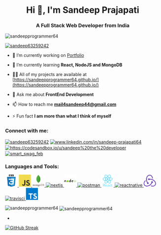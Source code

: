  <h1 align="center">Hi 👋, I'm Sandeep Prajapati</h1>
<h3 align="center">A  Full Stack Web Developer from India</h3>

<p align="left"> <img src="https://komarev.com/ghpvc/?username=sandeepprogrammer64&label=Profile%20views&color=0e75b6&style=flat" alt="sandeepprogrammer64" /> </p>

<p align="left"> <a href="https://twitter.com/sandeep63259242" target="blank"><img src="https://img.shields.io/twitter/follow/sandeep63259242?logo=twitter&style=for-the-badge" alt="sandeep63259242" /></a> </p>

- 🔭 I’m currently working on [Portfolio](https://sandeepprogrammer64.github.io/)

- 🌱 I’m currently learning **React, NodeJS and MongoDB**

- 👨‍💻 All of my projects are available at [https://sandeepprogrammer64.github.io/](https://sandeepprogrammer64.github.io/)

- 💬 Ask me about **FrontEnd Development**

- 📫 How to reach me **mail4sandeep44@gmail.com**

- ⚡ Fun fact **I am more than what I think of myself**

<h3 align="left">Connect with me:</h3>
<p align="left">
<a href="https://twitter.com/sandeep63259242" target="blank"><img align="center" src="https://raw.githubusercontent.com/rahuldkjain/github-profile-readme-generator/master/src/images/icons/Social/twitter.svg" alt="sandeep63259242" height="30" width="40" /></a>
<a href="https://linkedin.com/in/www.linkedin.com/in/sandeep-prajapati64" target="blank"><img align="center" src="https://raw.githubusercontent.com/rahuldkjain/github-profile-readme-generator/master/src/images/icons/Social/linked-in-alt.svg" alt="www.linkedin.com/in/sandeep-prajapati64" height="30" width="40" /></a>
<a href="https://codesandbox.com/https://codesandbox.io/u/sandeep%20the%20developer" target="blank"><img align="center" src="https://raw.githubusercontent.com/rahuldkjain/github-profile-readme-generator/master/src/images/icons/Social/codesandbox.svg" alt="https://codesandbox.io/u/sandeep%20the%20developer" height="30" width="40" /></a>
<a href="https://instagram.com/smart_swag_feb" target="blank"><img align="center" src="https://raw.githubusercontent.com/rahuldkjain/github-profile-readme-generator/master/src/images/icons/Social/instagram.svg" alt="smart_swag_feb" height="30" width="40" /></a>
</p>

<h3 align="left">Languages and Tools:</h3>
<p align="left"> <a href="https://www.w3schools.com/css/" target="_blank" rel="noreferrer"> <img src="https://raw.githubusercontent.com/devicons/devicon/master/icons/css3/css3-original-wordmark.svg" alt="css3" width="40" height="40"/> </a> <a href="https://developer.mozilla.org/en-US/docs/Web/JavaScript" target="_blank" rel="noreferrer"> <img src="https://raw.githubusercontent.com/devicons/devicon/master/icons/javascript/javascript-original.svg" alt="javascript" width="40" height="40"/> </a> <a href="https://www.mongodb.com/" target="_blank" rel="noreferrer"> <img src="https://raw.githubusercontent.com/devicons/devicon/master/icons/mongodb/mongodb-original-wordmark.svg" alt="mongodb" width="40" height="40"/> </a> <a href="https://nextjs.org/" target="_blank" rel="noreferrer"> <img src="https://cdn.worldvectorlogo.com/logos/nextjs-2.svg" alt="nextjs" width="40" height="40"/> </a> <a href="https://nodejs.org" target="_blank" rel="noreferrer"> <img src="https://raw.githubusercontent.com/devicons/devicon/master/icons/nodejs/nodejs-original-wordmark.svg" alt="nodejs" width="40" height="40"/> </a> <a href="https://postman.com" target="_blank" rel="noreferrer"> <img src="https://www.vectorlogo.zone/logos/getpostman/getpostman-icon.svg" alt="postman" width="40" height="40"/> </a> <a href="https://reactjs.org/" target="_blank" rel="noreferrer"> <img src="https://raw.githubusercontent.com/devicons/devicon/master/icons/react/react-original-wordmark.svg" alt="react" width="40" height="40"/> </a> <a href="https://reactnative.dev/" target="_blank" rel="noreferrer"> <img src="https://reactnative.dev/img/header_logo.svg" alt="reactnative" width="40" height="40"/> </a> <a href="https://redux.js.org" target="_blank" rel="noreferrer"> <img src="https://raw.githubusercontent.com/devicons/devicon/master/icons/redux/redux-original.svg" alt="redux" width="40" height="40"/> </a> <a href="https://travis-ci.org" target="_blank" rel="noreferrer"> <img src="https://www.vectorlogo.zone/logos/travis-ci/travis-ci-icon.svg" alt="travisci" width="40" height="40"/> </a> <a href="https://www.typescriptlang.org/" target="_blank" rel="noreferrer"> <img src="https://raw.githubusercontent.com/devicons/devicon/master/icons/typescript/typescript-original.svg" alt="typescript" width="40" height="40"/> </a> </p>

<p><img align="left" src="https://github-readme-stats.vercel.app/api/top-langs?username=sandeepprogrammer64&show_icons=true&locale=en&layout=compact" alt="sandeepprogrammer64" /></p>

<p>&nbsp;<img align="center" src="https://github-readme-stats.vercel.app/api?username=sandeepprogrammer64&show_icons=true&locale=en" alt="sandeepprogrammer64" /></p>


- 

<!---
sandeepprogrammer64/sandeepprogrammer64 is a ✨ special ✨ repository because its `README.md` (this file) appears on your GitHub profile.
You can click the Preview link to take a look at your changes.
--->
[![GitHub Streak](https://github-readme-streak-stats.herokuapp.com?user=sandeepprogrammer64&theme=tokyonight&border_radius=4.7&date_format=M%20j%5B%2C%20Y%5D)](https://git.io/streak-stats)
